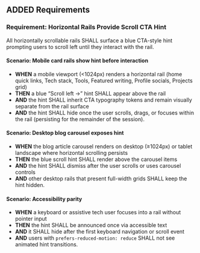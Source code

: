 ## ADDED Requirements

### Requirement: Horizontal Rails Provide Scroll CTA Hint
All horizontally scrollable rails SHALL surface a blue CTA-style hint prompting users to scroll left until they interact with the rail.

#### Scenario: Mobile card rails show hint before interaction
- **WHEN** a mobile viewport (<1024px) renders a horizontal rail (home quick links, Tech stack, Tools, Featured writing, Profile socials, Projects grid)
- **THEN** a blue “Scroll left →” hint SHALL appear above the rail
- **AND** the hint SHALL inherit CTA typography tokens and remain visually separate from the rail surface
- **AND** the hint SHALL hide once the user scrolls, drags, or focuses within the rail (persisting for the remainder of the session).

#### Scenario: Desktop blog carousel exposes hint
- **WHEN** the blog article carousel renders on desktop (≥1024px) or tablet landscape where horizontal scrolling persists
- **THEN** the blue scroll hint SHALL render above the carousel items
- **AND** the hint SHALL dismiss after the user scrolls or uses carousel controls
- **AND** other desktop rails that present full-width grids SHALL keep the hint hidden.

#### Scenario: Accessibility parity
- **WHEN** a keyboard or assistive tech user focuses into a rail without pointer input
- **THEN** the hint SHALL be announced once via accessible text
- **AND** it SHALL hide after the first keyboard navigation or scroll event
- **AND** users with `prefers-reduced-motion: reduce` SHALL not see animated hint transitions.
